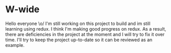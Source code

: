 # W-wide
Hello everyone \o/
I'm still working on this project to build and im still learning using redux.
I think I'm making good progress on redux. As a result, there are deficiencies in the project at the moment and I will try to fix it over time.
I'll try to keep the project up-to-date so it can be reviewed as an example.
